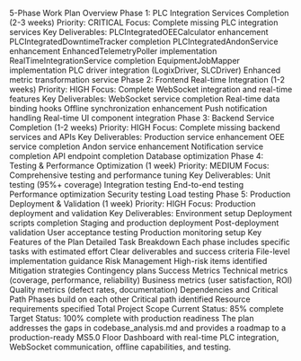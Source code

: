 5-Phase Work Plan Overview
Phase 1: PLC Integration Services Completion (2-3 weeks)
Priority: CRITICAL
Focus: Complete missing PLC integration services
Key Deliverables:
PLCIntegratedOEECalculator enhancement
PLCIntegratedDowntimeTracker completion
PLCIntegratedAndonService enhancement
EnhancedTelemetryPoller implementation
RealTimeIntegrationService completion
EquipmentJobMapper implementation
PLC driver integration (LogixDriver, SLCDriver)
Enhanced metric transformation service
Phase 2: Frontend Real-time Integration (1-2 weeks)
Priority: HIGH
Focus: Complete WebSocket integration and real-time features
Key Deliverables:
WebSocket service completion
Real-time data binding hooks
Offline synchronization enhancement
Push notification handling
Real-time UI component integration
Phase 3: Backend Service Completion (1-2 weeks)
Priority: HIGH
Focus: Complete missing backend services and APIs
Key Deliverables:
Production service enhancement
OEE service completion
Andon service enhancement
Notification service completion
API endpoint completion
Database optimization
Phase 4: Testing & Performance Optimization (1 week)
Priority: MEDIUM
Focus: Comprehensive testing and performance tuning
Key Deliverables:
Unit testing (95%+ coverage)
Integration testing
End-to-end testing
Performance optimization
Security testing
Load testing
Phase 5: Production Deployment & Validation (1 week)
Priority: HIGH
Focus: Production deployment and validation
Key Deliverables:
Environment setup
Deployment scripts completion
Staging and production deployment
Post-deployment validation
User acceptance testing
Production monitoring setup
Key Features of the Plan
Detailed Task Breakdown
Each phase includes specific tasks with estimated effort
Clear deliverables and success criteria
File-level implementation guidance
Risk Management
High-risk items identified
Mitigation strategies
Contingency plans
Success Metrics
Technical metrics (coverage, performance, reliability)
Business metrics (user satisfaction, ROI)
Quality metrics (defect rates, documentation)
Dependencies and Critical Path
Phases build on each other
Critical path identified
Resource requirements specified
Total Project Scope
Current Status: 85% complete
Target Status: 100% complete with production readiness
The plan addresses the gaps in codebase_analysis.md and provides a roadmap to a production-ready MS5.0 Floor Dashboard with real-time PLC integration, WebSocket communication, offline capabilities, and testing.
